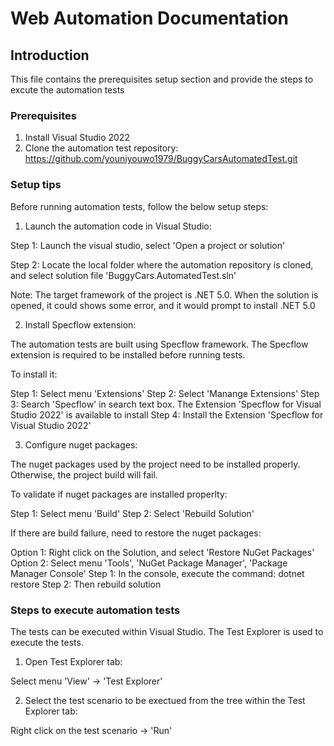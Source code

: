 ﻿# Web Automation Documentation

## Introduction

This file contains the prerequisites setup section and provide the steps to excute the automation tests

### Prerequisites

1. Install Visual Studio 2022
2. Clone the automation test repository: https://github.com/youniyouwo1979/BuggyCarsAutomatedTest.git

### Setup tips

Before running automation tests, follow the below setup steps:

1. Launch the automation code in Visual Studio:

Step 1: Launch the visual studio, select 'Open a project or solution'

Step 2: Locate the local folder where the automation repository is cloned, and select solution file 'BuggyCars.AutomatedTest.sln'

Note: The target framework of the project is .NET 5.0. When the solution is opened, it could shows some error, and it would prompt to install .NET 5.0

2. Install Specflow extension:

The automation tests are built using Specflow framework. The Specflow extension is required to be installed before running tests.

To install it:

Step 1: Select menu 'Extensions'
Step 2: Select 'Manange Extensions'
Step 3: Search 'Specflow' in search text box. The Extension 'Specflow for Visual Studio 2022' is available to install
Step 4: Install the Extension 'Specflow for Visual Studio 2022'

3. Configure nuget packages:

The nuget packages used by the project need to be installed properly. Otherwise, the project build will fail. 

To validate if nuget packages are installed properlty:

Step 1: Select menu 'Build'
Step 2: Select 'Rebuild Solution'

If there are build failure, need to restore the nuget packages:

Option 1: Right click on the Solution, and select 'Restore NuGet Packages'
Option 2: Select menu 'Tools', 'NuGet Package Manager', 'Package Manager Console'
	Step 1: In the console, execute the command: dotnet restore
	Step 2: Then rebuild solution

### Steps to execute automation tests

The tests can be executed within Visual Studio. The Test Explorer is used to execute the tests. 

1. Open Test Explorer tab:

Select menu 'View' -> 'Test Explorer'

2. Select the test scenario to be exectued from the tree within the Test Explorer tab:

Right click on the test scenario -> 'Run'